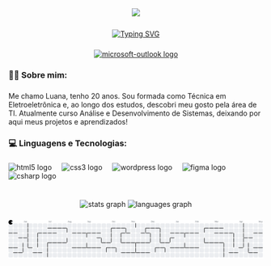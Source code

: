 <div align="center">
  <img height="150" src="https://media3.giphy.com/media/v1.Y2lkPTc5MGI3NjExN3Y4dWd2Y21oNGdjOGo4MWRheHJtZHIyaTI1NDIzNmdkYjZ1dGR5dSZlcD12MV9pbnRlcm5hbF9naWZfYnlfaWQmY3Q9Zw/1d7F9xyq6j7C1ojbC5/giphy.gif"  />
</div>

###

<p align="center">
  <a href="https://git.io/typing-svg">
    <img src="https://readme-typing-svg.herokuapp.com?font=Fira+Code&weight=600&size=32&pause=1000&color=795DCD&background=D7D7D700&width=435&lines=Ol%C3%A1%2C+Seja+Bem-Vindo(a)!" alt="Typing SVG">
  </a>
</p>

###

<div align="center">
  <a href="luanaalves.work@outlook.com" target="_blank">
    <img src="https://raw.githubusercontent.com/maurodesouza/profile-readme-generator/master/src/assets/icons/social/microsoft-outlook/default.svg" width="42" height="30" alt="microsoft-outlook logo"  />
  </a>
</div>

###

<h3 align="left">👩‍💻 Sobre mim:</h3>

###

<p align="left">Me chamo Luana, tenho 20 anos. Sou formada como Técnica em Eletroeletrônica e, ao longo dos estudos, descobri meu gosto pela área de TI. Atualmente curso Análise e Desenvolvimento de Sistemas, deixando por aqui meus projetos e aprendizados!</p>

###

<h3 align="left">💻 Linguagens e Tecnologias:</h3>

###

<div align="left">
  <img src="https://cdn.jsdelivr.net/gh/devicons/devicon/icons/html5/html5-original.svg" height="40" alt="html5 logo"  />
  <img width="12" />
  <img src="https://cdn.jsdelivr.net/gh/devicons/devicon/icons/css3/css3-original.svg" height="40" alt="css3 logo"  />
  <img width="12" />
  <img src="https://cdn.jsdelivr.net/gh/devicons/devicon/icons/wordpress/wordpress-original.svg" height="40" alt="wordpress logo"  />
  <img width="12" />
  <img src="https://cdn.jsdelivr.net/gh/devicons/devicon/icons/figma/figma-original.svg" height="40" alt="figma logo"  />
  <img width="12" />
  <img src="https://cdn.jsdelivr.net/gh/devicons/devicon/icons/csharp/csharp-original.svg" height="40" alt="csharp logo"  />
</div>

###

<br clear="both">

<div align="center">
  <img src="https://github-readme-stats.vercel.app/api?username=Luanaslua&hide_title=true&hide_rank=false&show_icons=true&include_all_commits=true&count_private=true&disable_animations=false&theme=jolly&locale=en&hide_border=true&order=1" height="140" alt="stats graph"  />
  <img src="https://github-readme-stats.vercel.app/api/top-langs?username=Luanaslua&locale=en&hide_title=true&layout=compact&card_width=320&langs_count=5&theme=jolly&hide_border=true&order=2" height="136" alt="languages graph"  />
</div>

###

<picture>
  <source media="(prefers-color-scheme: dark)" srcset="https://raw.githubusercontent.com/Luanaslua/Luanaslua/output/pacman-contribution-graph-dark.svg">
  <source media="(prefers-color-scheme: light)" srcset="https://raw.githubusercontent.com/Luanaslua/Luanaslua/output/pacman-contribution-graph.svg">
  <img alt="pacman contribution graph" src="https://raw.githubusercontent.com/Luanaslua/Luanaslua/output/pacman-contribution-graph.svg">
</picture>

###

###
